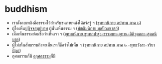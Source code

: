# buddhism
- เราตั้งคบเพลิงคือธรรมไว้สำหรับชนภายหลังได้ตรัสรู้ ฯ ([ขุททกนิกาย อปทาน ภาค ๒](https://84000.org/tipitaka/pitaka_item/r.php?B=33&A=8554&w=%E0%B8%95%E0%B8%B1%E0%B9%89%E0%B8%87%E0%B8%84%E0%B8%9A%E0%B9%80%E0%B8%9E%E0%B8%A5%E0%B8%B4%E0%B8%87%E0%B8%84%E0%B8%B7%E0%B8%AD%E0%B8%98%E0%B8%A3%E0%B8%A3%E0%B8%A1%E0%B9%84%E0%B8%A7%E0%B9%89%E0%B8%AA%E0%B8%B3%E0%B8%AB%E0%B8%A3%E0%B8%B1%E0%B8%9A%E0%B9%83%E0%B8%AB%E0%B9%89%E0%B8%84%E0%B8%99%E0%B8%A0%E0%B8%B2%E0%B8%A2%E0%B8%AB%E0%B8%A5%E0%B8%B1%E0%B8%87%E0%B9%84%E0%B8%94%E0%B9%89%E0%B8%95%E0%B8%A3%E0%B8%B1%E0%B8%AA%E0%B8%A3%E0%B8%B9%E0%B9%89))
- ผู้ใดเห็น[ปฏิจจสมุปบาท](https://kietpawpan.github.io/buddism/truth.html) ผู้นั้นเห็นธรรม ฯ ([มัชฌิมนิกาย มูลปัณณาสก์](https://84000.org/tipitaka/pitaka_item/r.php?B=12&A=6265&w=%E0%B8%9C%E0%B8%B9%E0%B9%89%E0%B9%83%E0%B8%94%E0%B9%80%E0%B8%AB%E0%B9%87%E0%B8%99%E0%B8%9B%E0%B8%8F%E0%B8%B4%E0%B8%88%E0%B8%88%E0%B8%AA%E0%B8%A1%E0%B8%B8%E0%B8%9B%E0%B8%9A%E0%B8%B2%E0%B8%97%20%E0%B8%9C%E0%B8%B9%E0%B9%89%E0%B8%99%E0%B8%B1%E0%B9%89%E0%B8%99%E0%B8%8A%E0%B8%B7%E0%B9%88%E0%B8%AD%20%E0%B8%A7%E0%B9%88%E0%B8%B2%E0%B9%80%E0%B8%AB%E0%B9%87%E0%B8%99%E0%B8%98%E0%B8%A3%E0%B8%A3%E0%B8%A1))
- เมื่อเห็นธรรมย่อมชื่อว่าเห็นเรา ฯ ([ขุททกนิกาย ขุททกปาฐะ-ธรรมบท-อุทาน-อิติวุตตกะ-สุตตนิบาต](https://84000.org/tipitaka/pitaka_item/r.php?B=25&A=6335&w=%E0%B9%80%E0%B8%A1%E0%B8%B7%E0%B9%88%E0%B8%AD%E0%B9%80%E0%B8%AB%E0%B9%87%E0%B8%99%E0%B8%98%E0%B8%A3%E0%B8%A3%E0%B8%A1%E0%B8%A2%E0%B9%88%E0%B8%AD%E0%B8%A1%E0%B8%8A%E0%B8%B7%E0%B9%88%E0%B8%AD%E0%B8%A7%E0%B9%88%E0%B8%B2%E0%B9%80%E0%B8%AB%E0%B9%87%E0%B8%99%E0%B9%80%E0%B8%A3%E0%B8%B2))
- ผู้ไม่เห็นสัทธรรมถึงจะเห็นเราก็ชื่อว่าไม่เห็น ฯ ([ขุททกนิกาย อปทาน ภาค ๒ -พุทธวังสะ-จริยาปิฎก](https://84000.org/tipitaka/pitaka_item/r.php?B=33&A=2822&w=%E0%B8%9C%E0%B8%B9%E0%B9%89%E0%B9%84%E0%B8%A1%E0%B9%88%E0%B9%80%E0%B8%AB%E0%B9%87%E0%B8%99%E0%B8%AA%E0%B8%B1%E0%B8%97%E0%B8%98%E0%B8%A3%E0%B8%A3%E0%B8%A1%E0%B8%96%E0%B8%B6%E0%B8%87%E0%B8%88%E0%B8%B0%E0%B9%80%E0%B8%AB%E0%B9%87%E0%B8%99%E0%B9%80%E0%B8%A3%E0%B8%B2%E0%B8%81%E0%B9%87%E0%B8%8A%E0%B8%B7%E0%B9%88%E0%B8%AD%E0%B8%A7%E0%B9%88%E0%B8%B2%E0%B9%84%E0%B8%A1%E0%B9%88%E0%B9%80%E0%B8%AB%E0%B9%87%E0%B8%99))
- กุศลธรรมก็มี [อกุศลธรรม](https://kietpawpan.github.io/buddism/notGood.html)ก็มี

